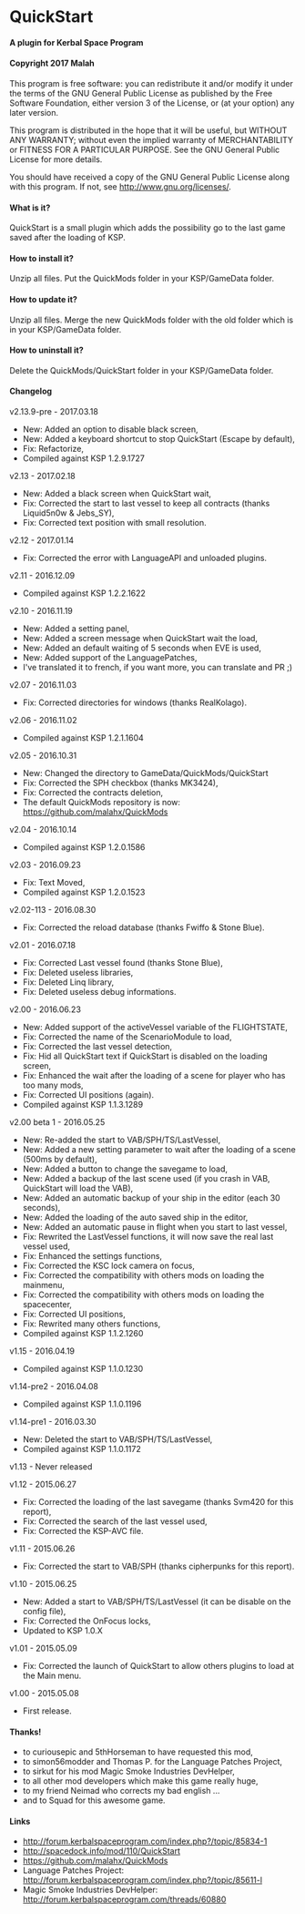 ﻿# QuickStart
#### A plugin for Kerbal Space Program
#### Copyright 2017 Malah

This program is free software: you can redistribute it and/or modify
it under the terms of the GNU General Public License as published by
the Free Software Foundation, either version 3 of the License, or
(at your option) any later version.

This program is distributed in the hope that it will be useful,
but WITHOUT ANY WARRANTY; without even the implied warranty of
MERCHANTABILITY or FITNESS FOR A PARTICULAR PURPOSE.  See the
GNU General Public License for more details.

You should have received a copy of the GNU General Public License
along with this program.  If not, see <http://www.gnu.org/licenses/>. 


#### What is it?

QuickStart is a small plugin which adds the possibility go to the last game saved after the loading of KSP.

#### How to install it?

Unzip all files. Put the QuickMods folder in your KSP/GameData folder.

#### How to update it?

Unzip all files. Merge the new QuickMods folder with the old folder which is in your KSP/GameData folder.

#### How to uninstall it?

Delete the QuickMods/QuickStart folder in your KSP/GameData folder.

#### Changelog

v2.13.9-pre - 2017.03.18
* New: Added an option to disable black screen,
* New: Added a keyboard shortcut to stop QuickStart (Escape by default),
* Fix: Refactorize,
* Compiled against KSP 1.2.9.1727

v2.13 - 2017.02.18
* New: Added a black screen when QuickStart wait,
* Fix: Corrected the start to last vessel to keep all contracts (thanks Liquid5n0w & Jebs_SY),
* Fix: Corrected text position with small resolution.

v2.12 - 2017.01.14
* Fix: Corrected the error with LanguageAPI and unloaded plugins.

v2.11 - 2016.12.09
* Compiled against KSP 1.2.2.1622

v2.10 - 2016.11.19
* New: Added a setting panel,
* New: Added a screen message when QuickStart wait the load,
* New: Added an default waiting of 5 seconds when EVE is used,
* New: Added support of the LanguagePatches,
* I've translated it to french, if you want more, you can translate and PR ;)

v2.07 - 2016.11.03
* Fix: Corrected directories for windows (thanks RealKolago).

v2.06 - 2016.11.02
* Compiled against KSP 1.2.1.1604

v2.05 - 2016.10.31
* New: Changed the directory to GameData/QuickMods/QuickStart
* Fix: Corrected the SPH checkbox (thanks MK3424),
* Fix: Corrected the contracts deletion,
* The default QuickMods repository is now: https://github.com/malahx/QuickMods

v2.04 - 2016.10.14
* Compiled against KSP 1.2.0.1586

v2.03 - 2016.09.23
* Fix: Text Moved,
* Compiled against KSP 1.2.0.1523

v2.02-113 - 2016.08.30
* Fix: Corrected the reload database (thanks Fwiffo & Stone Blue).

v2.01 - 2016.07.18
* Fix: Corrected Last vessel found (thanks Stone Blue),
* Fix: Deleted useless libraries,
* Fix: Deleted Linq library,
* Fix: Deleted useless debug informations.

v2.00 - 2016.06.23
* New: Added support of the activeVessel variable of the FLIGHTSTATE,
* Fix: Corrected the name of the ScenarioModule to load,
* Fix: Corrected the last vessel detection,
* Fix: Hid all QuickStart text if QuickStart is disabled on the loading screen,
* Fix: Enhanced the wait after the loading of a scene for player who has too many mods,
* Fix: Corrected UI positions (again).
* Compiled against KSP 1.1.3.1289

v2.00 beta 1 - 2016.05.25
* New: Re-added the start to VAB/SPH/TS/LastVessel,
* New: Added a new setting parameter to wait after the loading of a scene (500ms by default),
* New: Added a button to change the savegame to load,
* New: Added a backup of the last scene used (if you crash in VAB, QuickStart will load the VAB),
* New: Added an automatic backup of your ship in the editor (each 30 seconds),
* New: Added the loading of the auto saved ship in the editor,
* New: Added an automatic pause in flight when you start to last vessel,
* Fix: Rewrited the LastVessel functions, it will now save the real last vessel used,
* Fix: Enhanced the settings functions,
* Fix: Corrected the KSC lock camera on focus,
* Fix: Corrected the compatibility with others mods on loading the mainmenu,
* Fix: Corrected the compatibility with others mods on loading the spacecenter,
* Fix: Corrected UI positions,
* Fix: Rewrited many others functions,
* Compiled against KSP 1.1.2.1260

v1.15 - 2016.04.19
* Compiled against KSP 1.1.0.1230

v1.14-pre2 - 2016.04.08
* Compiled against KSP 1.1.0.1196

v1.14-pre1 - 2016.03.30
* New: Deleted the start to VAB/SPH/TS/LastVessel,
* Compiled against KSP 1.1.0.1172

v1.13 - Never released

v1.12 - 2015.06.27
* Fix: Corrected the loading of the last savegame (thanks Svm420 for this report),
* Fix: Corrected the search of the last vessel used,
* Fix: Corrected the KSP-AVC file.

v1.11 - 2015.06.26
* Fix: Corrected the start to VAB/SPH (thanks cipherpunks for this report).

v1.10 - 2015.06.25
* New: Added a start to VAB/SPH/TS/LastVessel (it can be disable on the config file),
* Fix: Corrected the OnFocus locks,
* Updated to KSP 1.0.X

v1.01 - 2015.05.09
* Fix: Corrected the launch of QuickStart to allow others plugins to load at the Main menu.

v1.00 - 2015.05.08
* First release.

#### Thanks!

* to curiousepic and 5thHorseman to have requested this mod,
* to simon56modder and Thomas P. for the Language Patches Project,
* to sirkut for his mod Magic Smoke Industries DevHelper,
* to all other mod developers which make this game really huge,
* to my friend Neimad who corrects my bad english ...
* and to Squad for this awesome game.

#### Links

* http://forum.kerbalspaceprogram.com/index.php?/topic/85834-1
* http://spacedock.info/mod/110/QuickStart
* https://github.com/malahx/QuickMods
* Language Patches Project: http://forum.kerbalspaceprogram.com/index.php?/topic/85611-l
* Magic Smoke Industries DevHelper: http://forum.kerbalspaceprogram.com/threads/60880
